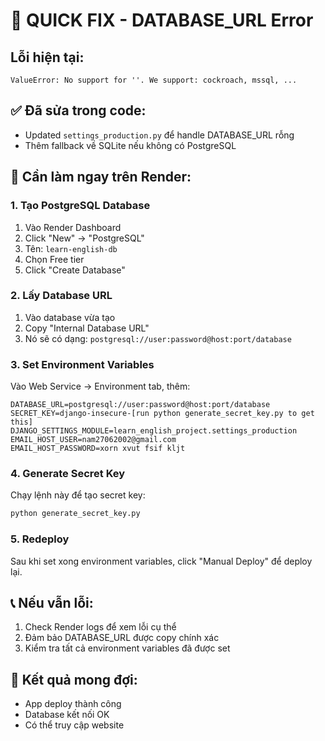 # 🚨 QUICK FIX - DATABASE_URL Error

## Lỗi hiện tại:
```
ValueError: No support for ''. We support: cockroach, mssql, ...
```

## ✅ Đã sửa trong code:
- Updated `settings_production.py` để handle DATABASE_URL rỗng
- Thêm fallback về SQLite nếu không có PostgreSQL

## 🔧 Cần làm ngay trên Render:

### 1. Tạo PostgreSQL Database
1. Vào Render Dashboard
2. Click "New" → "PostgreSQL"  
3. Tên: `learn-english-db`
4. Chọn Free tier
5. Click "Create Database"

### 2. Lấy Database URL
1. Vào database vừa tạo
2. Copy "Internal Database URL"
3. Nó sẽ có dạng: `postgresql://user:password@host:port/database`

### 3. Set Environment Variables
Vào Web Service → Environment tab, thêm:

```
DATABASE_URL=postgresql://user:password@host:port/database
SECRET_KEY=django-insecure-[run python generate_secret_key.py to get this]
DJANGO_SETTINGS_MODULE=learn_english_project.settings_production
EMAIL_HOST_USER=nam27062002@gmail.com
EMAIL_HOST_PASSWORD=xorn xvut fsif kljt
```

### 4. Generate Secret Key
Chạy lệnh này để tạo secret key:
```bash
python generate_secret_key.py
```

### 5. Redeploy
Sau khi set xong environment variables, click "Manual Deploy" để deploy lại.

## 📞 Nếu vẫn lỗi:
1. Check Render logs để xem lỗi cụ thể
2. Đảm bảo DATABASE_URL được copy chính xác
3. Kiểm tra tất cả environment variables đã được set

## 🎯 Kết quả mong đợi:
- App deploy thành công
- Database kết nối OK
- Có thể truy cập website